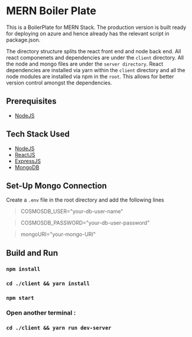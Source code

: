 # MERN Boiler Plate

This is a BoilerPlate for MERN Stack. The production version is built ready for deploying on azure and hence already has the relevant script in package.json.

The directory structure splits the react front end and node back end. All react componenets and dependencies are under the `client` directory. All the node and mongo files are under the `server directory`. React dependencies are installed via yarn within the `client` directory and all the node modules are installed via npm in the `root`. This allows for better version control amongst the dependencies.


## Prerequisites

- [NodeJS](https://nodejs.org/en/)


## Tech Stack Used

- [NodeJS](https://nodejs.org/en/)
- [ReactJS](https://reactjs.org/)
- [ExpressJS](https://expressjs.com/)
- [MongoDB](https://www.mongodb.com/)



## Set-Up Mongo Connection

Create a `.env` file in the root directory and add the following lines

>COSMOSDB_USER="your-db-user-name"

>COSMOSDB_PASSWORD="your-db-user-password"

>mongoURI="your-mongo-URI"


## Build and Run

### `npm install`

### `cd ./client && yarn install`

### `npm start`

### Open another terminal :

### `cd ./client && yarn run dev-server`


